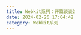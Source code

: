 ```yaml
---
title: Webkit系列：开篇谈谈2
date: 2024-02-26 17:04:42
category: Webkit系列
---
```


<!-- 1. 你认为现代的前端工程师需要具备哪些核心的基础技能呢？

2. 打开一个谷歌页面，为什么会蹦出来至少四个进程？
因为四个必不可少的： `网络进程、浏览器进程、渲染进程和GPU进程。`

3. 最初的浏览器都是单进程的，它们不稳定、不流畅且不安全，之后出现了Chrome，创造性地引入了多进程架构，并解决了这些遗留问题。

4. 你怎么理解HTTP和TCP的关系？
前者是建立在后者的基础之上的。

5. 为什么第二次打开比第一次更快？
    缓存。
    DNS缓存：省了域名转换的时间
    强缓存：省了请求的时间
    协商缓存：省了传输数据的时间

6. 谷歌的缓存策略： 同一个域名，至多6个tcp链路，超过的排队等候

7. 登陆状态是如何保持的？

8. 雅虎35条军规

9. 在优化Web性能的方法中，减少重绘、重排是一种很好的优化方式，那么结合文中的分析，你能总结出来为什么减少重绘、重排能优化Web性能吗？那又有那些具体的实践方法能减少重绘、重排呢？ -->